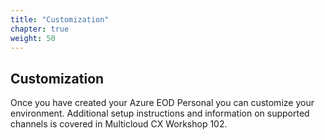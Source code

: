 ```yaml
---
title: "Customization"
chapter: true
weight: 50
---
```


## Customization ##
Once you have created your Azure EOD Personal you can customize your environment. 
Additional setup instructions and information on supported channels is covered in Multicloud CX Workshop 102.

